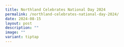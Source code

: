 ```yaml
---
title: Northland Celebrates National Day 2024
permalink: /northland-celebrates-national-day-2024/
date: 2024-08-15
layout: post
description: ""
image: ""
variant: tiptap
---
```

